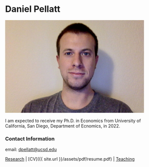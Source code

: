 # Daniel Pellatt

<img alt="an image of me" src="assets/images/headshot.jpeg" width="450" height="300">

<p>I am expected to receive my Ph.D. in Economics from University of California, San Diego, Department of Ecnomics, in 2022.</p>

### Contact Information
email: dpellatt@ucsd.edu


[Research](research.md)  |    [CV]({{ site.url }}/assets/pdf/resume.pdf)   |    [Teaching](teaching.md)
